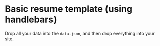 # Basic resume template (using handlebars)

Drop all your data into the `data.json`, and then drop everything into your site.